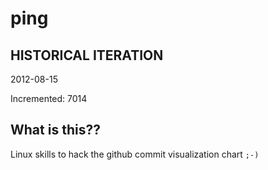 # ping

## HISTORICAL ITERATION
2012-08-15

Incremented: 7014

## What is this?? 
Linux skills to hack the github commit visualization chart `;-)`
